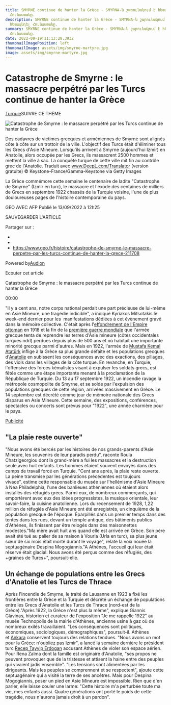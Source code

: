 ```yaml
---
title: SMYRNE continue de hanter la Grèce - SMYRNA-ն շարունակում է հետապնդել
  Հունաստանը.
description: SMYRNE continue de hanter la Grèce - SMYRNA-ն շարունակում է
  հետապնդել Հունաստանը.
summary: SMYRNE continue de hanter la Grèce - SMYRNA-ն շարունակում է հետապնդել
  Հունաստանը.
date: 2022-09-19T11:13:28.393Z
thumbnailImagePosition: left
thumbnailImage: assets/img/smyrne-martyre.jpg
image: assets/img/smyrne-martyre.jpg
---
```

<!--StartFragment-->

# Catastrophe de Smyrne : le massacre perpétré par les Turcs continue de hanter la Grèce

[Turquie](https://www.geo.fr/destinations/turquie)SUIVRE CE THÈME

![Catastrophe de Smyrne : le massacre perpétré par les Turcs continue de hanter la Grèce](https://geo.img.pmdstatic.net/fit/https.3A.2F.2Fi.2Epmdstatic.2Enet.2Fgeo.2F2022.2F09.2F13.2F5ff4a5ec-ab22-45ee-a048-fb6b8029e295.2Ejpeg/1150x647/background-color/ffffff/quality/10/catastrophe-de-smyrne-le-massacre-perpetre-par-les-turcs-continue-de-hanter-la-grece.jpg)

Des cadavres de victimes grecques et arméniennes de Smyrne sont alignés côte à côte sur un trottoir de la ville. L'objectif des Turcs était d'éliminer tous les Grecs d'Asie Mineure. Lorsqu'ils arrivent à Smyrne (aujourd'hui Izmir) en Anatolie, alors occupée par les Grecs, ils massacrent 2500 hommes et mettent la ville à sac. La conquête turque de cette ville mit fin au contrôle grec de l'Anatolie. Traduit avec www.DeepL.com/Translator (version gratuite) © Keystone-France/Gamma-Keystone via Getty Images

La Grèce commémore cette semaine le centenaire de ladite "Catastrophe de Smyrne" (Izmir en turc), le massacre et l'exode des centaines de milliers de Grecs en septembre 1922 chassés de la Turquie voisine, l'une de plus douloureuses pages de l'histoire contemporaine du pays.

GEO AVEC AFP Publié le 13/09/2022 à 12h25

SAUVEGARDER L'ARTICLE

Partager sur :

*
*
* https://www.geo.fr/histoire/catastrophe-de-smyrne-le-massacre-perpetre-par-les-turcs-continue-de-hanter-la-grece-211708

Powered by[Audion](https://www.audion.fm/)

Ecouter cet article

Catastrophe de Smyrne : le massacre perpétré par les Turcs continue de hanter la Grèce

00:00

"Il y a cent ans, notre corps national perdait une part précieuse de lui-même en Asie Mineure, une tragédie indicible", a indiqué Kyriakos Mitsotakis le week-end dernier pour les  manifestations dédiées à cet évènement gravé dans la mémoire collective. C'était après l'[effondrement de l'Empire ottoman](https://www.geo.fr/histoire/chute-de-lempire-ottoman-lallemagne-cet-allie-fatal-194457) en 1918 et la fin de la [première guerre mondiale](https://www.geo.fr/histoire/comprendre-les-raisons-de-la-grande-guerre-204144) que l'armée grecque tenta de reprendre les terres d'Asie mineure (côtes occidentales turques ndrl) perdues depuis plus de 500 ans et où habitait une importante minorité grecque parmi d'autres. Mais en 1922, l'armée de [Mustafa Kemal Atatürk](https://www.geo.fr/histoire/mustafa-kemal-lhomme-qui-fit-naitre-la-nation-turque-194461) inflige à la Grèce sa plus grande défaite et les populations grecques d'[Anatolie](https://www.geo.fr/voyage/lanatolie-en-train-on-a-embarque-a-bord-de-lorient-express-turc-200826) en subissent les conséquences avec des exactions, des pillages, des viols dans les villages de la côte turque. En revanche, en Turquie, l'offensive des forces kémalistes visant à expulser les soldats grecs, est fêtée comme une étape importante menant à la proclamation de la République de Turquie. Du 13 au 17 septembre 1922, un incendie ravage la métropole cosmopolite de Smyrne, et se solde par l'expulsion des populations grecques de cette région, arrivées massivement en Grèce. Le 14 septembre est décrété comme jour de mémoire nationale des Grecs disparus en Asie Mineure. Cette semaine, des expositions, conférences, spectacles ou concerts sont prévus pour "1922", une année charnière pour le pays.

[Publicité](https://8f0ba01e01fa4e735534dd03bdc01137.safeframe.googlesyndication.com/safeframe/1-0-38/html/container.html)

## "La plaie reste ouverte"

"Nous avons été bercés par les histoires de nos grands-parents d'Asie Mineure, les souvenirs de leur paradis perdu", raconte Roula Chatzigeorgiou dont la grand-mère a fui les massacres et la destruction seule avec huit enfants. Les hommes étaient souvent envoyés dans des camps de travail forcé en Turquie. "Cent ans après, la plaie reste ouverte. La peine transmise par les générations précédentes est toujours vivace", estime cette responsable du musée sur l'hellénisme d'Asie Mineure à Nea Philadelphia, l'une des banlieues athéniennes où étaient alors installés des réfugiés grecs. Parmi eux, de nombreux commerçants, qui emportèrent avec eux des idées progressistes, la musique orientale, leur savoir-faire, la cuisine anatolienne. Lors du recensement de 1928, 1,22 million de réfugiés d'Asie Mineure ont été enregistrés, un cinquième de la population grecque de l'époque. Éparpillés dans un premier temps dans des tentes dans les rues, devant un temple antique, des bâtiments publics d'Athènes, ils finissent par être relogés dans des maisonnettes modestes."Ma mère avait huit ans quand elle est arrivée en Grèce. Son père avait été tué au palier de sa maison à Vourla (Urla en turc), sa plus jeune sœur de six mois était morte durant le voyage", relate la voix nouée la septuagénaire Despina Mogogiannis."A Athènes, l'accueil qui leur était réservé était glacial. Nous avons été perçus comme des réfugiés, des +graines de Turcs+", poursuit-elle.

## Un échange de populations entre les Grecs d'Anatolie et les Turcs de Thrace

Après l'incendie de Smyrne, le traité de Lausanne en 1923 a fixé les frontières entre la Grèce et la Turquie et décrété un échange de populations entre les Grecs d'Anatolie et les Turcs de Thrace (nord-est de la Grèce)."Après 1922, la Grèce n'est plus la même", explique Giannis Glavinas, historien et curateur de l'exposition "Je me rappelle 1922" au musée Technopolis de la mairie d'Athènes, ancienne usine à gaz où de nombreux exilés travaillaient. "Les conséquences sont politiques, économiques, sociologiques, démographiques", poursuit-il. Athènes et [Ankara](https://www.geo.fr/histoire/empire-ottoman-de-lemirat-a-la-republique-dankara-194423) conservent toujours des relations tendues. "Nous avons un mot pour la Grèce: n'oubliez pas Izmir", a lancé la semaine dernière le président turc [Recep Tayyip Erdogan](https://www.geo.fr/environnement/turquie-des-villageois-defient-erdogan-pour-proteger-la-foret-205245) accusant Athènes de violer son espace aérien. Pour Rena Zalma dont la famille est originaire d'Anatolie, "ses propos ne peuvent provoquer que de la tristesse et attisent la haine entre des peuples qui vivaient jadis ensemble". "Les tensions sont alimentées par les dirigeants. Mais les peuples se comprennent et se respectent", ajoute cette septuagénaire qui a visité la terre de ses ancêtres. Mais pour Despina Mogogiannis, poser un pied en Asie Mineure est impossible. Rien que d'en parler, elle laisse couler une larme: "Cette histoire m'a perturbée toute ma vie, mes enfants aussi. Quatre générations ont porté le poids de cette tragédie, nous n'aurons jamais droit à un pardon".



<!--EndFragment-->